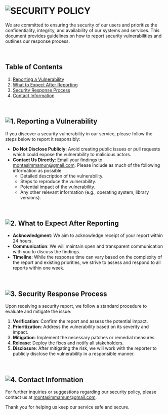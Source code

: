 [//]: # (SECURITY POLICY)

# <img loading="lazy" src="https://readme-typing-svg.demolab.com?font=Poppins&weight=700&size=24&duration=1&pause=1&color=EB008B&center=true&vCenter=true&repeat=false&width=210&height=40&lines=SECURITY+POLICY" alt="SECURITY POLICY" />

We are committed to ensuring the security of our users and prioritize the confidentiality, integrity, and availability of our systems and services. This document provides guidelines on how to report security vulnerabilities and outlines our response process.

<br/>

## Table of Contents

1. [Reporting a Vulnerability](#1-reporting-a-vulnerability)
2. [What to Expect After Reporting](#2-what-to-expect-after-reporting)
3. [Security Response Process](#3-security-response-process)
4. [Contact Information](#4-contact-information)

<br/>

[//]: # (## 1. Reporting a Vulnerability)

## <img loading="lazy" src="https://readme-typing-svg.demolab.com?font=Poppins&weight=700&size=22&duration=1&pause=1&color=00B8B5&center=true&vCenter=true&repeat=false&width=305&height=40&lines=1.+Reporting+a+Vulnerability" alt="1. Reporting a Vulnerability" id="1-reporting-a-vulnerability" />

If you discover a security vulnerability in our service, please follow the steps below to report it responsibly:

- **Do Not Disclose Publicly**: Avoid creating public issues or pull requests which could expose the vulnerability to malicious actors.
- **Contact Us Directly**: Email your findings to [montasimmamun@gmail.com](mailto:montasimmamun@gmail.com). Please include as much of the following information as possible:
    - Detailed description of the vulnerability.
    - Steps to reproduce the vulnerability.
    - Potential impact of the vulnerability.
    - Any other relevant information (e.g., operating system, library versions).

<br/>

[//]: # (## 2. What to Expect After Reporting)

## <img loading="lazy" src="https://readme-typing-svg.demolab.com?font=Poppins&weight=700&size=22&duration=1&pause=1&color=00B8B5&center=true&vCenter=true&repeat=false&width=370&height=40&lines=2.+What+to+Expect+After+Reporting" alt="2. What to Expect After Reporting" id="2-what-to-expect-after-reporting" />

- **Acknowledgment**: We aim to acknowledge receipt of your report within 24 hours.
- **Communication**: We will maintain open and transparent communication with you to discuss the findings.
- **Timeline**: While the response time can vary based on the complexity of the report and existing priorities, we strive to assess and respond to all reports within one week.

<br/>

[//]: # (## 3. Security Response Process)

## <img loading="lazy" src="https://readme-typing-svg.demolab.com?font=Poppins&weight=700&size=22&duration=1&pause=1&color=00B8B5&center=true&vCenter=true&repeat=false&width=325&height=40&lines=3.+Security+Response+Process" alt="3. Security Response Process" id="3-security-response-process" />

Upon receiving a security report, we follow a standard procedure to evaluate and mitigate the issue:

1. **Verification**: Confirm the report and assess the potential impact.
2. **Prioritization**: Address the vulnerability based on its severity and impact.
3. **Mitigation**: Implement the necessary patches or remedial measures.
4. **Release**: Deploy the fixes and notify all stakeholders.
5. **Disclosure**: After mitigating the risk, we will work with the reporter to publicly disclose the vulnerability in a responsible manner.

<br/>

[//]: # (## 4. Contact Information)

## <img loading="lazy" src="https://readme-typing-svg.demolab.com?font=Poppins&weight=700&size=22&duration=1&pause=1&color=00B8B5&center=true&vCenter=true&repeat=false&width=255&height=40&lines=4.+Contact+Information" alt="4. Contact Information" id="4-contact-information" />

For further inquiries or suggestions regarding our security policy, please contact us at [montasimmamun@gmail.com](mailto:montasimmamun@gmail.com).

Thank you for helping us keep our service safe and secure.